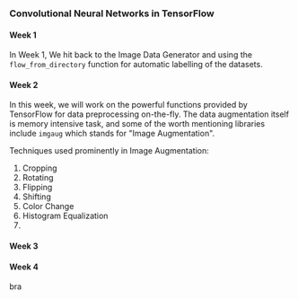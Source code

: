 ### Convolutional Neural Networks in TensorFlow

#### Week 1
In Week 1, We hit back to the Image Data Generator and using the `flow_from_directory` function for automatic labelling of the datasets.

#### Week 2

In this week, we will work on the powerful functions provided by TensorFlow for data preprocessing on-the-fly.
The data augmentation itself is memory intensive task, and some of the worth mentioning libraries include `imgaug` which stands for "Image Augmentation".

Techniques used prominently in Image Augmentation:
1. Cropping
2. Rotating
3. Flipping
4. Shifting
5. Color Change
6. Histogram Equalization
7. 


#### Week 3


#### Week 4
bra
